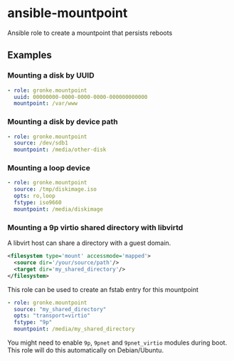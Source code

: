 ansible-mountpoint
==================

Ansible role to create a mountpoint that persists reboots

Examples
--------

### Mounting a disk by UUID
```yaml
- role: gronke.mountpoint
  uuid: 00000000-0000-0000-0000-000000000000
  mountpoint: /var/www
``` 

### Mounting a disk by device path
```yaml
- role: gronke.mountpoint
  source: /dev/sdb1
  mountpoint: /media/other-disk
``` 

### Mounting a loop device
```yaml
- role: gronke.mountpoint
  source: /tmp/diskimage.iso
  opts: ro,loop
  fstype: iso9660
  mountpoint: /media/diskimage
```

### Mounting a 9p virtio shared directory with libvirtd

A libvirt host can share a directory with a guest domain.
```xml
<filesystem type='mount' accessmode='mapped'>
  <source dir='/your/source/path'/>
  <target dir='my_shared_directory'/>
</filesystem>
```

This role can be used to create an fstab entry for this mountpoint
```yaml
- role: gronke.mountpoint
  source: "my_shared_directory"
  opts: "transport=virtio"
  fstype: "9p"
  mountpoint: /media/my_shared_directory
```

You might need to enable `9p`, `9pnet` and `9pnet_virtio` modules during boot. This role will do this automatically on Debian/Ubuntu.
